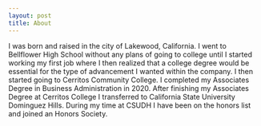 ```yaml
---
layout: post
title: About
---
```


I was born and raised in the city of Lakewood, California. I went to Bellflower High School without any plans of going to college until I started working my first job where I then realized that a college degree would be essential for the type of advancement I wanted within the company. I then started going to Cerritos Community College. I completed my Associates Degree in Business Administration in 2020. After finishing my Associates Degree at Cerritos College I transferred to California State University Dominguez Hills. During my time at CSUDH I have been on the honors list and joined an Honors Society.
